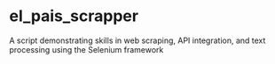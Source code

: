# el_pais_scrapper
A script demonstrating skills in web scraping, API integration, and text processing using the Selenium framework
